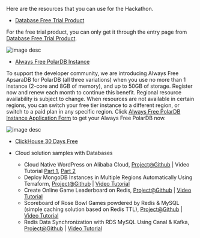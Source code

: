 
Here are the resources that you can use for the Hackathon.

- [Database Free Trial Product](https://www.alibabacloud.com/product/databases?#J_2463051000)

For the free trial product, you can only get it through the entry page from [Database Free Trial Product](https://www.alibabacloud.com/product/databases?#J_2463051000).

![image desc](https://labex.io/upload/O/H/H/iGN8qs6pi0tm.png)

- [Always Free PolarDB Instance](https://www.alibabacloud.com/product/polardb?spm=a3c0i.7911826.6791778070.dbannerarelationaldb1.44193870CqsTPo#J_5764451150)

To support the developer community, we are introducing Always Free ApsaraDB for PolarDB (all three variations) when you use no more than 1 instance (2-core and 8GB of memory), and up to 50GB of storage. Register now and renew each month to continue this benefit. Regional resource availability is subject to change. When resources are not available in certain regions, you can switch your free tier instance to a different region, or switch to a paid plan in any specific region.
Click [Always Free PolarDB Instance Application Form](https://page-intl.aliyun.com/form/act389414587/index.htm?spm=a3c0i.247269.2463051000.31.551469597c8FX9) to get your Always Free PolarDB now.

![image desc](https://labex.io/upload/O/H/H/iGN8qs6pi0tm.png)

- [ClickHouse 30 Days Free](https://www.alibabacloud.com/product/clickhouse/free-trial?spm=a3c0i.247269.2463051000.33.551469597c8FX9)

- Cloud solution samples with Databases
  - Cloud Native WordPress on Alibaba Cloud, [Project@Github](https://github.com/alibabacloud-howto/solution-cloud-native-web-hosting) | Video Tutorial [Part 1](https://www.youtube.com/watch?v=TnWaGHBxPuw&list=PL54EFTJJZrwhlXruht3cQA18ISUKo6GAD&index=3), [Part 2](https://www.youtube.com/watch?v=POQ_nxjnIYM&list=PL54EFTJJZrwhlXruht3cQA18ISUKo6GAD&index=2)
  - Deploy MongoDB Instances in Multiple Regions Automatically Using Terraform, [Project@Github](https://github.com/alibabacloud-howto/solution-mongodb-multiregion-sync) | [Video Tutorial](https://www.youtube.com/watch?v=k6zUZcw6CU4)
  - Create Online Game Leaderboard on Redis, [Project@Github](https://github.com/alibabacloud-howto/solution-online-leaderboard-redis) | [Video Tutorial](https://www.youtube.com/watch?v=LMsMqYz9ik8)
  - Scoreboard of Rose Bowl Games powdered by Redis & MySQL (simple caching solution based on Redis TTL), [Project@Github](https://github.com/alibabacloud-howto/solution-mysql-redis-cache-simple) | [Video Tutorial](https://www.youtube.com/watch?v=oROTLdhdgdY)
  - Redis Data Synchronization with RDS MySQL Using Canal & Kafka, [Project@Github](https://github.com/alibabacloud-howto/solution-mysql-redis-canal-kafka-sync) | [Video Tutorial](https://www.youtube.com/watch?v=O-GoA6182mI)
